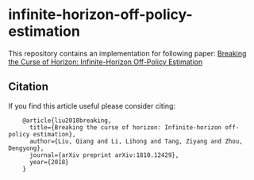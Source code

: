 # infinite-horizon-off-policy-estimation
This repository contains an implementation for following paper:
[Breaking the Curse of Horizon: Infinite-Horizon Off-Policy Estimation](https://arxiv.org/abs/1810.12429)

## Citation
If you find this article useful please consider citing:

		@article{liu2018breaking,
		  title={Breaking the curse of horizon: Infinite-horizon off-policy estimation},
		  author={Liu, Qiang and Li, Lihong and Tang, Ziyang and Zhou, Dengyong},
		  journal={arXiv preprint arXiv:1810.12429},
		  year={2018}
		}